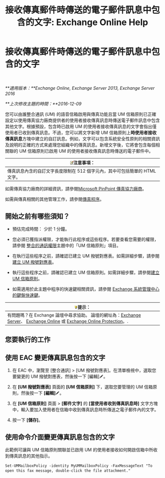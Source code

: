 ﻿---
title: '接收傳真郵件時傳送的電子郵件訊息中包含的文字: Exchange Online Help'
TOCTitle: 接收傳真郵件時傳送的電子郵件訊息中包含的文字
ms:assetid: 48244e58-b7d6-4f0e-bbae-d22bf0fc11ff
ms:mtpsurl: https://technet.microsoft.com/zh-tw/library/Bb201684(v=EXCHG.150)
ms:contentKeyID: 51409185
ms.date: 05/23/2018
mtps_version: v=EXCHG.150
ms.translationtype: MT
---

# 接收傳真郵件時傳送的電子郵件訊息中包含的文字

 

_**適用版本：**Exchange Online, Exchange Server 2013, Exchange Server 2016_

_**上次修改主題的時間：**2016-12-09_

您可以由誰整合通訊 (UM) 的語音信箱啟用與傳真功能且當 UM 信箱原則已正確設定以使用傳真協力廠商提供者的使用者接收傳真訊息時傳送電子郵件訊息中包含其他文字。根據預設，包含時已啟用 UM 的使用者接收傳真訊息的文字會指出僅使用者已收到傳真訊息。不過，您可以將文字新增 UM 信箱原則上**時使用者接收傳真訊息**方塊中建立的自訂訊息。例如，文字可以包含系統安全性原則的相關資訊及說明的正確的方式來處理您組織中的傳真訊息。新增文字後，它將會包含每個相關聯的 UM 信箱原則已啟用 UM 的使用者接收傳真訊息時傳送的電子郵件中。

<table>
<thead>
<tr class="header">
<th><img src="images/Bb124558.note(EXCHG.150).gif" title="注意事項" alt="注意事項" />注意事項：</th>
</tr>
</thead>
<tbody>
<tr class="odd">
<td>傳真訊息內含的自訂文字長度限制在 512 個字元內，其中可包括簡單的 HTML 文字。</td>
</tr>
</tbody>
</table>


如需傳真協力廠商的詳細資訊，請參閱[Microsoft PinPoint 傳真協力廠商](https://go.microsoft.com/fwlink/?linkid=190238)。

如需與傳真相關的其他管理工作，請參閱[傳真程序](faxing-procedures-exchange-2013-help.md)。

## 開始之前有哪些須知？

  - 預估完成時間： 少於 1 分鐘。

  - 您必須已獲指派權限，才能執行此程序或這些程序。若要查看您需要的權限，請參閱 [整合的通訊權限](unified-messaging-permissions-exchange-2013-help.md)主題中的「UM 信箱原則」項目。

  - 在執行這些程序之前，請確認已建立 UM 撥號對應表。如需詳細步驟，請參閱[建立 UM 撥號對應表](create-a-um-dial-plan-exchange-2013-help.md)。

  - 執行這些程序之前，請確認已建立 UM 信箱原則。如需詳細步驟，請參閱[建立 UM 信箱原則](create-a-um-mailbox-policy-exchange-2013-help.md)。

  - 如需適用於此主題中程序的快速鍵相關資訊，請參閱 [Exchange 系統管理中心的鍵盤快速鍵](keyboard-shortcuts-in-the-exchange-admin-center-exchange-online-protection-help.md)。

<table>
<thead>
<tr class="header">
<th><img src="images/Bb124558.tip(EXCHG.150).gif" title="提示" alt="提示" />提示：</th>
</tr>
</thead>
<tbody>
<tr class="odd">
<td>有問題嗎？在 Exchange 論壇中尋求協助。 論壇的網址為：<a href="https://go.microsoft.com/fwlink/p/?linkid=60612">Exchange Server</a>、 <a href="https://go.microsoft.com/fwlink/p/?linkid=267542">Exchange Online</a> 或 <a href="https://go.microsoft.com/fwlink/p/?linkid=285351">Exchange Online Protection</a>。.</td>
</tr>
</tbody>
</table>


## 您要執行的工作

## 使用 EAC 變更傳真訊息包含的文字

1.  在 EAC 中，瀏覽至 \[整合通訊\] \> \[UM 撥號對應表\]。在清單檢視中，選取您要變更的 UM 撥號對應表，然後按一下 \[編輯\]![編輯圖示](images/JJ218640.6f53ccb2-1f13-4c02-bea0-30690e6ea71d(EXCHG.150).gif "編輯圖示")。

2.  在 **\[UM 撥號對應表\]** 頁面的 **\[UM 信箱原則\]** 下，選取您要管理的 UM 信箱原則，然後按一下 **\[編輯\]**![編輯圖示](images/JJ218640.6f53ccb2-1f13-4c02-bea0-30690e6ea71d(EXCHG.150).gif "編輯圖示")。

3.  在 **\[UM 信箱原則\]** 頁面 \> **\[郵件文字\]** 的 **\[當使用者收到傳真訊息時\]** 文字方塊中，輸入要加入使用者在信箱中收到傳真訊息時所傳送之電子郵件內的文字。

4.  按一下 **\[儲存\]**。

## 使用命令介面變更傳真訊息包含的文字

此範例可讓與 UM 信箱原則關聯並已啟用 UM 的使用者接收如何開啟信箱中所收到傳真訊息的其他指示。

    Set-UMMailboxPolicy -identity MyUMMailboxPolicy -FaxMessageText "To open this fax message, double-click the file attachment."

